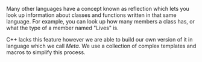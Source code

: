 Many other languages have a concept known as reflection which lets you look up information about classes and functions written in that same language. For example, you can look up how many members a class has, or what the type of a member named "Lives" is.

C++ lacks this feature however we are able to build our own version of it in language which we call *Meta*. We use a collection of complex templates and macros to simplify this process.
 

 